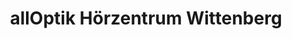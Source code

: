 ---
title: "allOptik Hörzentrum Wittenberg"
url: /wittenberg/alloptik-hoerzentrum-wittenberg/
shop: Hörgeräte
---